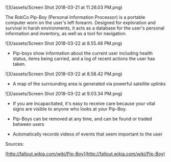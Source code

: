 ![](/assets/Screen Shot 2018-03-21 at 11.26.03 PM.png)

The RobCo Pip-Boy \(Personal Information Processor\) is a portable computer worn on the user's left forearm. Designed for exploration and survival in harsh environments, it acts as a database for the user's personal information and inventory, as well as a tool for navigation.

![](/assets/Screen Shot 2018-03-22 at 8.55.48 PM.png)

* Pip-boys show information about the current user including health status, items being carried, and a log of recent actions the user has taken.

![](/assets/Screen Shot 2018-03-22 at 8.58.42 PM.png)

* A map of the surrounding area is generated via powerful satellite uplinks

![](/assets/Screen Shot 2018-03-22 at 9.03.34 PM.png)

* If you are incapacitated, it's easy to receive care because your vital signs are visible to anyone who looks at your Pip-Boy.



* Pip-Boys can be removed at any time, and can be found or traded between users

* Automatically records videos of events that seem important to the user

Sources:

[http://fallout.wikia.com/wiki/Pip-Boy](http://fallout.wikia.com/wiki/Pip-Boy)


